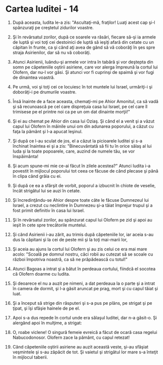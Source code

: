 # Cartea Iuditei - 14

1. După aceasta, Iudita le-a zis: "Ascultaţi-mă, fraţilor! Luaţi acest cap şi-l spânzuraţi pe creştetul zidurilor voastre. 

2. Şi în revărsatul zorilor, după ce soarele va răsări, fiecare să-şi ia armele de luptă şi voi toţi cei destoinici de luptă să ieşiţi afară din cetate cu un căpitan în frunte, ca şi când aţi avea de gând să vă coborâţi în şes spre straja Asirienilor, dar să nu vă coborâţi. 

3. Atunci Asirienii, luându-şi armele vor intra în tabără şi vor deştepta din somn pe căpeteniile oştirii asiriene, care vor alerga împreună la cortul lui Olofern, dar nu-l vor găsi. Şi atunci vor fi cuprinşi de spaimă şi vor fugi de dinaintea voastră. 

4. Pe urmă, voi şi toţi cei ce locuiesc în tot muntele lui Israel, urmăriţi-i şi doborâţi-i pe drumurile voastre. 

5. Însă înainte de a face aceasta, chemaţi-mi pe Ahior Amonitul, ca să vadă şi să recunoască pe cel care dispreţuia casa lui Israel, pe cel care îl trimisese pe el printre noi ca pe un om dat dinainte morţii!" 

6. Şi ei au chemat pe Ahior din casa lui Oziaş. Şi când el a venit şi a văzut capul lui Olofern în mâinile unui om din adunarea poporului, a căzut cu faţa la pământ şi l-a apucat leşinul. 

7. Şi după ce l-au sculat de jos, el a căzut la picioarele Iuditei şi s-a închinat înaintea ei şi a zis: "Binecuvântată să fii tu în orice sălaş al lui Iuda şi la toate popoarele, care, auzind de numele tău, se vor înspăimânta! 

8. Şi acum spune-mi mie ce-ai făcut în zilele acestea?" Atunci Iudita i-a povestit în mijlocul poporului tot ceea ce făcuse de când plecase şi până în clipa când grăia cu ei. 

9. Şi după ce ea a sfârşit de vorbit, poporul a izbucnit în chiote de veselie, încât strigătul lui se auzi în cetate. 

10. Şi încredinţându-se Ahior despre toate câte le făcuse Dumnezeul lui Israel, a crezut cu neclintire în Dumnezeu şi-a tăiat împrejur trupul şi a fost primit definitiv în casa lui Israel. 

11. Şi în revărsatul zorilor, au spânzurat capul lui Olofern pe zid şi apoi au ieşit în cete spre trecătorile muntelui. 

12. Şi când Asirienii i-au zărit, au trimis după căpeteniile lor, iar aceia s-au dus la căpitani şi la cei de peste mii şi la toţi mai-marii lor, 

13. Şi aceia au ajuns la cortul lui Olofern şi au zis celui ce era mai mare acolo: "Scoală pe domnul nostru, căci robii au cutezat să se scoale cu război împotriva noastră, ca să ne prăpădească cu totul!" 

14. Atunci Bagoas a intrat şi a bătut în perdeaua cortului, fiindcă el socotea că Olofern doarme cu Iudita. 

15. Şi deoarece el nu a auzit pe nimeni, a dat perdeaua la o parte şi a intrat în camera de dormit, şi l-a găsit aruncat pe prag, mort şi cu capul tăiat şi luat. 

16. Şi a început să strige din răsputeri şi s-a pus pe plâns, pe strigat şi pe ţipat, şi îşi sfâşie hainele de pe el. 

17. Apoi s-a dus repede în cortul unde era sălaşul Iuditei, dar n-a găsit-o. Şi alergând apoi în mulţime, a strigat: 

18. O, roabe viclene! O singură femeie evreică a făcut de ocară casa regelui Nabucodonosor. Olofern zace la pământ, cu capul retezat!

19. Când căpeteniile oştirii asiriene au auzit această veste, şi-au sfâşiat veşmintele şi s-au zăpăcit de tot. Şi vaietul şi strigătul lor mare s-a înteţit în mijlocul taberii. 

